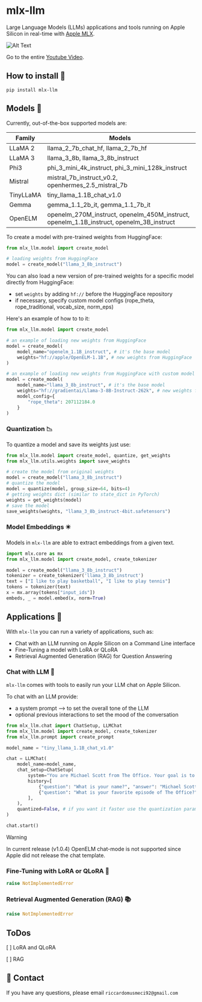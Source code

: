 # mlx-llm
Large Language Models (LLMs) applications and tools running on Apple Silicon in real-time with [Apple MLX](https://github.com/ml-explore/mlx).

![Alt Text](static/mlx-llm-demo.gif)

Go to the entire [Youtube Video](https://www.youtube.com/watch?v=vB7tk6W6VIw).

## **How to install 🔨**
```
pip install mlx-llm
```

## **Models 🧠**

Currently, out-of-the-box supported models are:

| Family        |  Models |
|---------------------|----------------|
| LLaMA 2                  |     llama_2_7b_chat_hf, llama_2_7b_hf            |
| LLaMA 3          |  llama_3_8b, llama_3_8b_instruct              |
| Phi3 |   phi_3_mini_4k_instruct, phi_3_mini_128k_instruct           |
| Mistral |  mistral_7b_instruct_v0.2, openhermes_2.5_mistral_7b          |
| TinyLLaMA |     tiny_llama_1.1B_chat_v1.0       |
| Gemma |  gemma_1.1_2b_it, gemma_1.1_7b_it                    |
| OpenELM |  openelm_270M_instruct, openelm_450M_instruct, openelm_1.1B_instruct, openelm_3B_instruct |

To create a model with pre-trained weights from HuggingFace:

```python
from mlx_llm.model import create_model

# loading weights from HuggingFace
model = create_model("llama_3_8b_instruct")
```

You can also load a new version of pre-trained weights for a specific model directly from HuggingFace:
- set `weights` by adding `hf://` before the HuggingFace repository 
- if necessary, specify custom model configs (rope_theta, rope_traditional, vocab_size, norm_eps)

Here's an example of how to to it:
```python
from mlx_llm.model import create_model

# an example of loading new weights from HuggingFace
model = create_model(
    model_name="openelm_1.1B_instruct", # it's the base model
    weights="hf://apple/OpenELM-1.1B", # new weights from HuggingFace
)

# an example of loading new weights from HuggingFace with custom model configs
model = create_model(
    model_name="llama_3_8b_instruct", # it's the base model
    weights="hf://gradientai/Llama-3-8B-Instruct-262k", # new weights from HuggingFace
    model_config={
        "rope_theta": 207112184.0
    }
)
```

### **Quantization 📉**

To quantize a model and save its weights just use:

```python
from mlx_llm.model import create_model, quantize, get_weights
from mlx_llm.utils.weights import save_weights

# create the model from original weights
model = create_model("llama_3_8b_instruct")
# quantize the model
model = quantize(model, group_size=64, bits=4)
# getting weights dict (similar to state_dict in PyTorch)
weights = get_weights(model)
# save the model
save_weights(weights, "llama_3_8b_instruct-4bit.safetensors")
```

### **Model Embeddings ✴️**
Models in `mlx-llm` are able to extract embeddings from a given text.

```python
import mlx.core as mx
from mlx_llm.model import create_model, create_tokenizer

model = create_model("llama_3_8b_instruct")
tokenizer = create_tokenizer('llama_3_8b_instruct')
text = ["I like to play basketball", "I like to play tennis"]
tokens = tokenizer(text)
x = mx.array(tokens["input_ids"])
embeds, _ = model.embed(x, norm=True)
```

## **Applications 📁**
With `mlx-llm` you can run a variety of applications, such as:
- Chat with an LLM running on Apple Silicon on a Command Line interface
- Fine-Tuning a model with LoRA or QLoRA
- Retrieval Augmented Generation (RAG) for Question Answering

### **Chat with LLM 📱**
`mlx-llm` comes with tools to easily run your LLM chat on Apple Silicon.

To chat with an LLM provide:
- a system prompt --> to set the overall tone of the LLM
- optional previous interactions to set the mood of the conversation

```python
from mlx_llm.chat import ChatSetup, LLMChat
from mlx_llm.model import create_model, create_tokenizer
from mlx_llm.prompt import create_prompt

model_name = "tiny_llama_1.1B_chat_v1.0"

chat = LLMChat(
    model_name=model_name,
    chat_setup=ChatSetup(
        system="You are Michael Scott from The Office. Your goal is to answer like hime, so be funny and inappropriate, but be brief.",
        history=[
            {"question": "What is your name?", "answer": "Michael Scott"},
            {"question": "What is your favorite episode of The Office?", "answer": "The Dinner Party"},
        ],
    ),
    quantized=False, # if you want it faster use the quantization params (e.g., group_size=64, bits=4)
)

chat.start()
```

> [!WARNING]
> In current release (v1.0.4) OpenELM chat-mode is not supported since Apple did not release the chat template.

### **Fine-Tuning with LoRA or QLoRA 🚀**
```python
raise NotImplementedError
```

### **Retrieval Augmented Generation (RAG) 📚**
```python
raise NotImplementedError
```


## **ToDos**

[ ] LoRA and QLoRA

[ ] RAG

## 📧 Contact

If you have any questions, please email `riccardomusmeci92@gmail.com`
